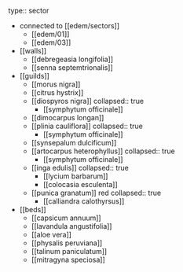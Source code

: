 type:: sector

- connected to [[edem/sectors]]
	- [[edem/01]]
	- [[edem/03]]
- [[walls]]
	- [[debregeasia longifolia]]
	- [[senna septemtrionalis]]
- [[guilds]]
	- [[morus nigra]]
	- [[citrus hystrix]]
	- [[diospyros nigra]]
	  collapsed:: true
		- [[symphytum officinale]]
	- [[dimocarpus longan]]
	- [[plinia cauliflora]]
	  collapsed:: true
		- [[symphytum officinale]]
	- [[synsepalum dulcificum]]
	- [[artocarpus heterophyllus]]
	  collapsed:: true
		- [[symphytum officinale]]
	- [[inga edulis]]
	  collapsed:: true
		- [[lycium barbarum]]
		- [[colocasia esculenta]]
	- [[punica granatum]] red
	  collapsed:: true
		- [[calliandra calothyrsus]]
- [[beds]]
	- [[capsicum annuum]]
	- [[lavandula angustifolia]]
	- [[aloe vera]]
	- [[physalis peruviana]]
	- [[talinum paniculatum]]
	- [[mitragyna speciosa]]